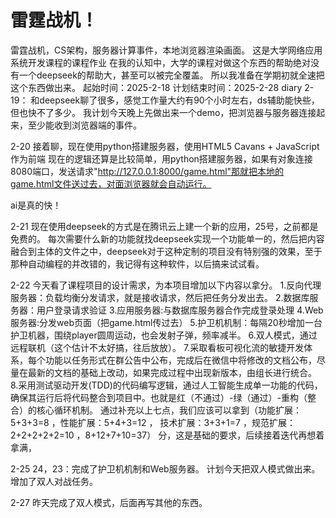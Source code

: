 # 雷霆战机！
雷霆战机，CS架构，服务器计算事件，本地浏览器渲染画面。
这是大学网络应用系统开发课程的课程作业
在我的认知中，大学的课程对做这个东西的帮助绝对没有一个deepseek的帮助大，甚至可以被完全覆盖。
所以我准备在学期初就全速把这个东西做出来。
起始时间：2025-2-18
计划结束时间：2025-2-28
diary
2-19： 
和deepseek聊了很多，感觉工作量大约有90个小时左右，ds辅助能快些，但也快不了多少。
我计划今天晚上先做出来一个demo，把浏览器与服务器连接起来，至少能收到浏览器端的事件。

2-20
接着聊，现在使用python搭建服务器，使用HTML5 Cavans + JavaScript 作为前端
现在的逻辑还算是比较简单，用python搭建服务器，如果有对象连接8080端口，发送请求"http://127.0.0.1:8000/game.html"那就把本地的game.html文件送过去，对面浏览器就会自动运行。

ai是真的快！

2-21
现在使用deepseek的方式是在腾讯云上建一个新的应用，25号，之前都是免费的。
每次需要什么新的功能就找deepseek实现一个功能单一的，然后把内容融合到主体的文件之中，deepseek对于这种定制的项目没有特别强的效果，至于那种自动编程的并改错的，我记得有这种软件，以后搞来试试看。

2-22
  今天看了课程项目的设计需求，为本项目增加以下内容以拿分。
  1.反向代理服务器：负载均衡分发请求，就是接收请求，然后把任务分发出去。
  2.数据库服务器：用户登录请求验证
  3.应用服务器:与数据库服务器合作完成登录处理
  4.Web服务器:分发web页面（把game.html传过去）
  5.护卫机机制：每隔20秒增加一台护卫机器，围绕player圆周运动，也会发射子弹，频率减半。
  6.双人模式，通过远程联机（这个估计不太好搞，往后放放）。
  7.采取看板可视化流的敏捷开发体系，每个功能以任务形式在群公告中公布，完成后在微信中将修改的文档公布，尽量在最新的文档的基础上改动，如果完成过程中出现新版本，由组长进行统合。
  8.采用测试驱动开发(TDD)的代码编写逻辑，通过人工智能生成单一功能的代码，确保其运行后将代码整合到项目中。也就是红（不通过）-绿（通过）-重构（整合）的核心循环机制。
  通过补充以上七点，我们应该可以拿到（功能扩展：5+3+3=8 ，性能扩展：5+4+3=12 ， 技术扩展：3+3+1=7 ，规范扩展：2+2+2+2+2=10 ，8+12+7+10=37） 分，这是基础的要求，后续接着迭代再想着拿满，

2-25
  24，23：完成了护卫机机制和Web服务器。
  计划今天把双人模式做出来。增加了双人对战任务。

2-27
  昨天完成了双人模式，后面再写其他的东西。
  
